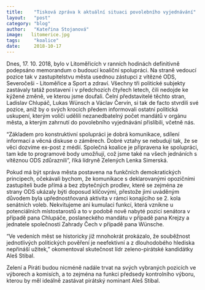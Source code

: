 ```yaml
---
title:    "Tisková zpráva k aktuální situaci povolebního vyjednávání"
layout:	  "post"
category: "blog"
author:	  "Kateřina Stojanová"
image:	 litomerice.jpg 
tags:	  "koalice"
date:	  2018-10-17
---
```

Dnes, 17. 10. 2018, bylo v Litoměřicích v ranních hodinách definitivně podepsáno memorandum o budoucí koaliční spolupráci. Na straně vedoucí pozice tak v zastupitelstvu města usednou zástupci z vítězné ODS, Severočeši - Litoměřice a Sport a zdraví. 
Všechny tři politické subjekty zastávaly tatáž postavení i v předchozích čtyřech letech, čili nedojde ke kýžené změně, ve kterou jsme doufali.
Čelní představitelé těchto stran, Ladislav Chlupáč, Lukas Wünsch a Václav Červín, si tak de facto stvrdili své pozice, aniž by o svých krocích předem informovali ostatní politická uskupení, kterým voliči udělili nezanedbatelný počet mandátů v orgánu města, a kterým zahrnutí do povolebního vyjednávání přislíbili, včetně nás.

“Základem pro konstruktivní spolupráci je dobrá komunikace, sdílení informací a věcná diskuse o záměrech. Dobré vztahy se nebudují tak, že se věci dozvíme ex-post z médií. Společná koalice je připravena ke spolupráci, tam kde to programové body umožňují, což jsme také na všech jednáních s vítěznou ODS zdůraznili”, říká lídryně Zelených Lenka Simerská.

Pokud má být správa města postavena na funkčních demokratických principech, očekávali bychom, že komunikace s deklarovanými opozičními zastupiteli bude přímá a bez zbytečných prodlev, které se zejména ze strany ODS ukázaly býti doposud klíčovými, přestože jimi uváděným důvodem byla upřednostňovaná aktivita v rámci konajícího se 2. kola senátních voleb.
Nekvitujeme ani kumulaci funkcí, která vznikne u potenciálních místostarostů a to v podobě nově nabyté pozici senátora v případě pana Chlupáče, poslaneckého mandátu v případě pana Krejzy a jednatele společnosti Zahrady Čech v případě pana Wünsche. 

“Ve vedeních měst se historicky již mnohokrát prokázalo, že souběžnost jednotlivých politických pověření je neefektivní a z dlouhodobého hlediska nepřináší užitek,” okomentoval skutečnost lídr zeleno-pirátské kandidátky Aleš Stibal.

Zelení a Piráti budou nicméně nadále trvat na svých vybraných pozicích ve výborech a komisích, a to zejména na funkci předsedy kontrolního výboru, kterou by měl ideálně zastávat pirátský nominant Aleš Stibal. 
